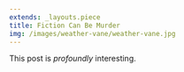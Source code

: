 ```yaml
---
extends: _layouts.piece
title: Fiction Can Be Murder
img: /images/weather-vane/weather-vane.jpg
---
```


This post is *profoundly* interesting.
